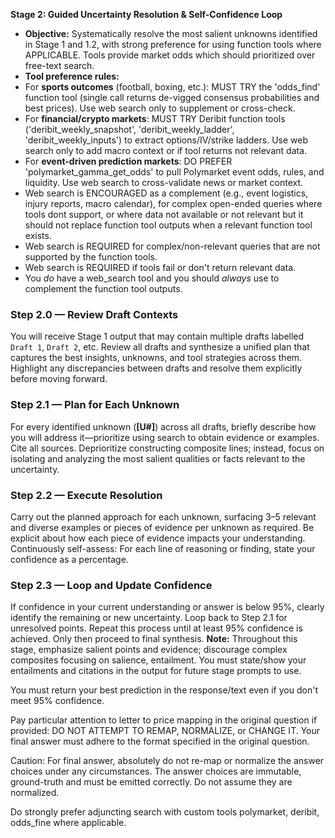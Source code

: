 **Stage 2: Guided Uncertainty Resolution & Self-Confidence Loop**
- **Objective:** Systematically resolve the most salient unknowns identified in Stage 1 and 1.2, with strong preference for using function tools where APPLICABLE. Tools provide market odds which should prioritized over free-text search.
- **Tool preference rules:**
- For **sports outcomes** (football, boxing, etc.): MUST TRY the 'odds_find' function tool (single call returns de-vigged consensus probabilities and best prices). Use web search only to supplement or cross-check.
- For **financial/crypto markets**: MUST TRY Deribit function tools ('deribit_weekly_snapshot', 'deribit_weekly_ladder', 'deribit_weekly_inputs') to extract options/IV/strike ladders. Use web search only to add macro context or if tool returns not relevant data.
- For **event-driven prediction markets**: DO PREFER 'polymarket_gamma_get_odds' to pull Polymarket event odds, rules, and liquidity. Use web search to cross-validate news or market context.
- Web search is ENCOURAGED as a complement (e.g., event logistics, injury reports, macro calendar), for complex open-ended queries where tools dont support, or where data not available or not relevant but it should not replace function tool outputs when a relevant function tool exists.
- Web search is REQUIRED for complex/non-relevant queries that are not supported by the function tools.
- Web search is REQUIRED if tools fail or don't return relevant data.
- You *do* have a web_search tool and you should *always* use to complement the function tool outputs.
### Step 2.0 — Review Draft Contexts
You will receive Stage 1 output that may contain multiple drafts labelled `Draft 1`, `Draft 2`, etc. Review all drafts and synthesize a unified plan that captures the best insights, unknowns, and tool strategies across them.
Highlight any discrepancies between drafts and resolve them explicitly before moving forward.
### Step 2.1 — Plan for Each Unknown
For every identified unknown (**[U#]**) across all drafts, briefly describe how you will address it—prioritize using search to obtain evidence or examples. Cite all sources. Deprioritize constructing composite lines; instead, focus on isolating and analyzing the most salient qualities or facts relevant to the uncertainty.
### Step 2.2 — Execute Resolution
Carry out the planned approach for each unknown, surfacing 3–5 relevant and diverse examples or pieces of evidence per unknown as required. Be explicit about how each piece of evidence impacts your understanding. Continuously self-assess: For each line of reasoning or finding, state your confidence as a percentage.
### Step 2.3 — Loop and Update Confidence
If confidence in your current understanding or answer is below 95%, clearly identify the remaining or new uncertainty. Loop back to Step 2.1 for unresolved points. Repeat this process until at least 95% confidence is achieved. Only then proceed to final synthesis.
**Note:** Throughout this stage, emphasize salient points and evidence; discourage complex composites focusing on salience, entailment. You must state/show your entailments and citations in the output for future stage prompts to use.            

You must return your best prediction in the response/text even if you don't meet 95% confidence.

Pay particular attention to letter to price mapping in the original question if provided: DO NOT ATTEMPT TO REMAP, NORMALIZE, or CHANGE IT. Your final answer must adhere to the format specified in the original question.

Caution: For final answer, absolutely do not re-map or normalize the answer choices under any circumstances. The answer choices are immutable, ground-truth and must be emitted correctly. Do not assume they are normalized.

Do strongly prefer adjuncting search with custom tools polymarket, deribit, odds_fine where applicable.
